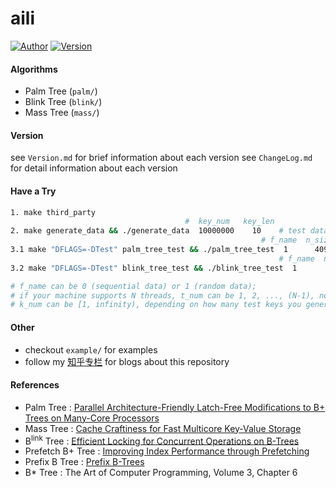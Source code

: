 # aili

[![Author](https://img.shields.io/badge/Author-UncP-brightgreen.svg)](https://github.com/UncP)
[![Version](https://img.shields.io/badge/Version-2.3.0-blue.svg)](https://github.com/UncP/aili)


#### Algorithms

* Palm Tree (`palm/`)
* Blink Tree (`blink/`)
* Mass Tree (`mass/`)

#### Version

see `Version.md` for brief information about each version
see `ChangeLog.md` for detail information about each version



#### Have a Try

```bash
1. make third_party
                                       #  key_num   key_len
2. make generate_data && ./generate_data  10000000    10    # test data will be in ./data
                                                        # f_name  n_size  b_size  t_num  q_num  k_num
3.1 make "DFLAGS=-DTest" palm_tree_test && ./palm_tree_test  1      4096   4096     2      8    1000000
                                                            # f_name  n_size  t_num  k_num
3.2 make "DFLAGS=-DTest" blink_tree_test && ./blink_tree_test  1       4096    3     1000000

# f_name can be 0 (sequential data) or 1 (random data);
# if your machine supports N threads, t_num can be 1, 2, ..., (N-1), not N;
# k_num can be [1, infinity), depending on how many test keys you generate
```


#### Other

+ checkout `example/` for examples
+ follow my [知乎专栏](https://zhuanlan.zhihu.com/b-tree) for blogs about this repository



#### References

- Palm Tree : [Parallel Architecture-Friendly Latch-Free Modifications to B+ Trees on Many-Core Processors](http://www.vldb.org/pvldb/vol4/p795-sewall.pdf)
- Mass Tree : [Cache Craftiness for Fast Multicore Key-Value Storage](https://pdos.csail.mit.edu/papers/masstree:eurosys12.pdf)
- B<sup>link</sup> Tree : [Efficient Locking for Concurrent Operations on B-Trees](https://www.csd.uoc.gr/~hy460/pdf/p650-lehman.pdf)
- Prefetch B+ Tree : [Improving Index Performance through Prefetching](http://www.aladdin.cs.cmu.edu/papers/pdfs/y2001/improv_ind.pdf)
- Prefix B Tree : [Prefix B-Trees](http://delivery.acm.org/10.1145/330000/320530/p11-bayer.pdf?ip=111.114.49.2&id=320530&acc=ACTIVE%20SERVICE&key=BF85BBA5741FDC6E%2E4510866D46BF76B7%2E4D4702B0C3E38B35%2E4D4702B0C3E38B35&__acm__=1537792786_42d3c27bf4ea064b8d68b89657e39bf6)
- B* Tree : The Art of Computer Programming, Volume 3, Chapter 6
